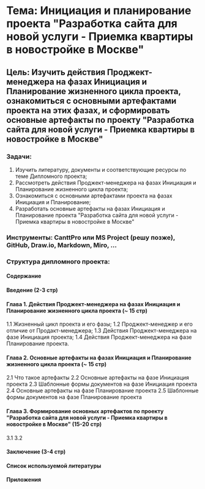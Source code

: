 # Тема: Инициация и планирование проекта "Разработка сайта для новой услуги - Приемка квартиры в новостройке в Москве"
## Цель: Изучить действия Проджект-менеджера на фазах Инициация и Планирование жизненного цикла проекта, ознакомиться с основными артефактами проекта на этих фазах, и сформировать основные артефакты по проекту "Разработка сайта для новой услуги - Приемка квартиры в новостройке в Москве"
### Задачи:
1. Изучить литературу, документы и соответствующие ресурсы по теме Дипломного проекта;
2. Рассмотреть действия Проджект-менеджера на фазах Инициация и Планирование жизненного цикла проекта;
3. Ознакомиться с основными артефактами проекта на фазах Инициация и Планирование;
4. Разработать основные артефакты на фазах Инициация и Планирование проекта "Разработка сайта для новой услуги - Приемка квартиры в новостройке в Москве"
### Инструменты: CanttPro или MS Project (решу позже), GitHub, Draw.io, Markdown, Miro, ...
### Структура дипломного проекта:
#### Содержание
#### Введение (2-3 стр)
#### Глава 1. Действия Проджект-менеджера на фазах Инициация и Планирование жизненного цикла проекта (~ 15 стр)
1.1 Жизненный цикл проекта и его фазы;
1.2 Проджект-менеджер и его отличие от Продакт-менеджера;
1.3 Действия Проджект-менеджера на фазе Инициация проекта;
1.4 Действия Проджект-менеджера на фазе Планирование проекта.
#### Глава 2. Основные артефакты на фазах Инициация и Планирование жизненного цикла проекта (~ 15 стр)
2.1 Что такое артефакты
2.2 Основные артефакты на фазе Инициация проекта
2.3 Шаблонные формы документов на фазе Инициация проекта
2.4 Основные артефакты на фазе Планирование проекта
2.5 Шаблонные формы документов на фазе Планирование проекта
#### Глава 3. Формирование основных артефактов по проекту "Разработка сайта для новой услуги - Приемка квартиры в новостройке в Москве" (15-20 стр)
3.1 
3.2
#### Заключение (3-4 стр)
#### Список используемой литературы
#### Приложения

